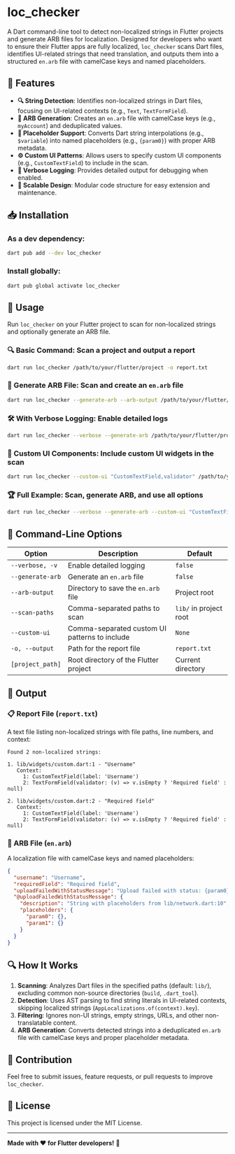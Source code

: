 # loc_checker

A Dart command-line tool to detect non-localized strings in Flutter projects and generate ARB files for localization. Designed for developers who want to ensure their Flutter apps are fully localized, `loc_checker` scans Dart files, identifies UI-related strings that need translation, and outputs them into a structured `en.arb` file with camelCase keys and named placeholders.

## 🚀 Features

- **🔍 String Detection**: Identifies non-localized strings in Dart files, focusing on UI-related contexts (e.g., `Text`, `TextFormField`).
- **📂 ARB Generation**: Creates an `en.arb` file with camelCase keys (e.g., `myAccount`) and deduplicated values.
- **🔢 Placeholder Support**: Converts Dart string interpolations (e.g., `$variable`) into named placeholders (e.g., `{param0}`) with proper ARB metadata.
- **⚙️ Custom UI Patterns**: Allows users to specify custom UI components (e.g., `CustomTextField`) to include in the scan.
- **📜 Verbose Logging**: Provides detailed output for debugging when enabled.
- **🔧 Scalable Design**: Modular code structure for easy extension and maintenance.

## 📥 Installation

### As a dev dependency:

```sh
dart pub add --dev loc_checker
```

### Install globally:

```sh
dart pub global activate loc_checker
```

## 🚀 Usage

Run `loc_checker` on your Flutter project to scan for non-localized strings and optionally generate an ARB file.

### 🔍 Basic Command: Scan a project and output a report

```sh
dart run loc_checker /path/to/your/flutter/project -o report.txt
```

### 📂 Generate ARB File: Scan and create an `en.arb` file

```sh
dart run loc_checker --generate-arb --arb-output /path/to/your/flutter/project/lib/l10n /path/to/your/flutter/project -o report.txt
```

### 🛠️ With Verbose Logging: Enable detailed logs

```sh
dart run loc_checker --verbose --generate-arb /path/to/your/flutter/project -o report.txt
```

### 🎯 Custom UI Components: Include custom UI widgets in the scan

```sh
dart run loc_checker --custom-ui "CustomTextField,validator" /path/to/your/flutter/project -o report.txt
```

### 🏆 Full Example: Scan, generate ARB, and use all options

```sh
dart run loc_checker --verbose --generate-arb --custom-ui "CustomTextField,validator" --scan-paths "/path/to/lib,/path/to/src" /path/to/your/flutter/project -o report.txt --arb-output /path/to/your/flutter/project/lib/l10n
```

## 📌 Command-Line Options

| Option           | Description                                   | Default                |
|-----------------|-----------------------------------------------|------------------------|
| `--verbose, -v`  | Enable detailed logging                       | `false`                |
| `--generate-arb` | Generate an `en.arb` file                     | `false`                |
| `--arb-output`   | Directory to save the `en.arb` file           | Project root           |
| `--scan-paths`   | Comma-separated paths to scan                 | `lib/` in project root |
| `--custom-ui`    | Comma-separated custom UI patterns to include | `None`                 |
| `-o, --output`   | Path for the report file                      | `report.txt`           |
| `[project_path]` | Root directory of the Flutter project         | Current directory      |

## 📜 Output

### 📋 Report File (`report.txt`)

A text file listing non-localized strings with file paths, line numbers, and context:

```
Found 2 non-localized strings:

1. lib/widgets/custom.dart:1 - "Username"
   Context:
     1: CustomTextField(label: 'Username')
     2: TextFormField(validator: (v) => v.isEmpty ? 'Required field' : null)

2. lib/widgets/custom.dart:2 - "Required field"
   Context:
     1: CustomTextField(label: 'Username')
     2: TextFormField(validator: (v) => v.isEmpty ? 'Required field' : null)
```

### 📂 ARB File (`en.arb`)

A localization file with camelCase keys and named placeholders:

```json
{
  "username": "Username",
  "requiredField": "Required field",
  "uploadFailedWithStatusMessage": "Upload failed with status: {param0}, message: {param1}",
  "@uploadFailedWithStatusMessage": {
    "description": "String with placeholders from lib/network.dart:10",
    "placeholders": {
      "param0": {},
      "param1": {}
    }
  }
}
```

## 🔍 How It Works

1. **Scanning**: Analyzes Dart files in the specified paths (default: `lib/`), excluding common non-source directories (`build`, `.dart_tool`).
2. **Detection**: Uses AST parsing to find string literals in UI-related contexts, skipping localized strings (`AppLocalizations.of(context).key`).
3. **Filtering**: Ignores non-UI strings, empty strings, URLs, and other non-translatable content.
4. **ARB Generation**: Converts detected strings into a deduplicated `en.arb` file with camelCase keys and proper placeholder metadata.

## 📌 Contribution

Feel free to submit issues, feature requests, or pull requests to improve `loc_checker`.

## 📜 License

This project is licensed under the MIT License.

---

**Made with ❤️ for Flutter developers!** 🚀
